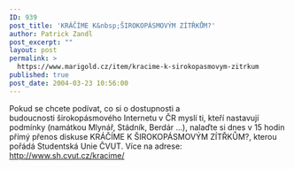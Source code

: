 ```yaml
---
ID: 939
post_title: 'KRÁČÍME K&nbsp;ŠIROKOPÁSMOVÝM ZÍTŘKŮM?'
author: Patrick Zandl
post_excerpt: ""
layout: post
permalink: >
  https://www.marigold.cz/item/kracime-k-sirokopasmovym-zitrkum
published: true
post_date: 2004-03-23 10:56:00
---
```

<P>Pokud se chcete podívat, co si o dostupnosti a budoucnosti&#160;širokopásmového Internetu v ČR myslí ti, kteří nastavují podmínky (namátkou Mlynář, Stádník, Berdár ...), nalaďte si dnes v 15 hodin přímý přenos diskuse KRÁČÍME K ŠIROKOPÁSMOVÝM ZÍTŘKŮM?, kterou pořádá Studentská Unie ČVUT. Více na adrese: <A href="http://www.sh.cvut.cz/kracime/">http://www.sh.cvut.cz/kracime/</A></P>
<P>&#160;</P>
